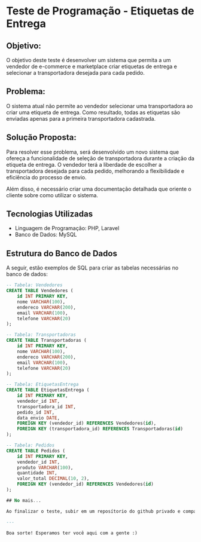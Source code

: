 # Teste de Programação - Etiquetas de Entrega

## Objetivo:
O objetivo deste teste é desenvolver um sistema que permita a um vendedor de e-commerce e marketplace criar etiquetas de entrega e selecionar a transportadora desejada para cada pedido. 

## Problema:
O sistema atual não permite ao vendedor selecionar uma transportadora ao criar uma etiqueta de entrega. Como resultado, todas as etiquetas são enviadas apenas para a primeira transportadora cadastrada.

## Solução Proposta:
Para resolver esse problema, será desenvolvido um novo sistema que ofereça a funcionalidade de seleção de transportadora durante a criação da etiqueta de entrega. O vendedor terá a liberdade de escolher a transportadora desejada para cada pedido, melhorando a flexibilidade e eficiência do processo de envio.

Além disso, é necessário criar uma documentação detalhada que oriente o cliente sobre como utilizar o sistema.


## Tecnologias Utilizadas

- Linguagem de Programação: PHP, Laravel
- Banco de Dados: MySQL

## Estrutura do Banco de Dados

A seguir, estão exemplos de SQL para criar as tabelas necessárias no banco de dados:

```sql
-- Tabela: Vendedores
CREATE TABLE Vendedores (
    id INT PRIMARY KEY,
    nome VARCHAR(100),
    endereco VARCHAR(200),
    email VARCHAR(100),
    telefone VARCHAR(20)
);

-- Tabela: Transportadoras
CREATE TABLE Transportadoras (
    id INT PRIMARY KEY,
    nome VARCHAR(100),
    endereco VARCHAR(200),
    email VARCHAR(100),
    telefone VARCHAR(20)
);

-- Tabela: EtiquetasEntrega
CREATE TABLE EtiquetasEntrega (
    id INT PRIMARY KEY,
    vendedor_id INT,
    transportadora_id INT,
    pedido_id INT,
    data_envio DATE,
    FOREIGN KEY (vendedor_id) REFERENCES Vendedores(id),
    FOREIGN KEY (transportadora_id) REFERENCES Transportadoras(id)
);

-- Tabela: Pedidos
CREATE TABLE Pedidos (
    id INT PRIMARY KEY,
    vendedor_id INT,
    produto VARCHAR(100),
    quantidade INT,
    valor_total DECIMAL(10, 2),
    FOREIGN KEY (vendedor_id) REFERENCES Vendedores(id)
);

## No mais...

Ao finalizar o teste, subir em um reposítorio do github privado e compartilhar com o user grazianilog do github. Após compartilhar enviar a URL do repositório para o e-mail graziani@logmangaer.com.br

---

Boa sorte! Esperamos ter você aqui com a gente :)
